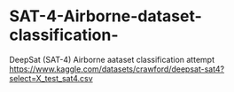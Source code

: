 # SAT-4-Airborne-dataset-classification-
DeepSat (SAT-4) Airborne aataset classification attempt
https://www.kaggle.com/datasets/crawford/deepsat-sat4?select=X_test_sat4.csv
